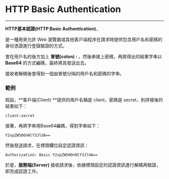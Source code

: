 # HTTP Basic Authentication

---

**HTTP基本認證\(HTTP Basic Authentication\)**，

是一種用來允許 Web 瀏覽器或其他客戶端程序在請求時提供包含用戶名和密碼的身份憑證進行登錄驗證的方式。

會在用戶名的後方加上 **冒號\(colon\) :** ，然後串接上密碼，再將得出的結果字串以 **Base64** 的方式編碼，最終將其發送出去。

接收者解碼後會得到一個由冒號分隔的用戶名和密碼的字串。

### 範例

假設，**客戶端\(Client\) **提供的用戶名稱是 client，密碼是 secret，則拼接後的結果如下：

`client:secret`

接著，再將字串用Base64編碼，得到字串如下：

`Y2xpZW50OnNlY3JldA==`

然後發送請求，在標頭欄位設定認證資訊：

`Authorization: Basic Y2xpZW50OnNlY3JldA==`

於是，**服務端\(Server\)** 接收請求後，依據標頭設定的認證資訊進行解碼再驗證，即完成認證工作。

